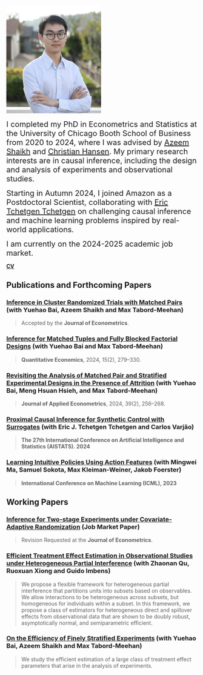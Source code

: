 <img src="photo.JPG" width="250" />

<span style="font-size:20px;">I completed my PhD in Econometrics and Statistics at the University of Chicago Booth School of Business from 2020 to 2024, where I was advised by [Azeem Shaikh](https://home.uchicago.edu/~amshaikh/) and [Christian Hansen](https://voices.uchicago.edu/christianhansen/). My primary research interests are in causal inference, including the design and analysis of experiments and observational studies.</span>

<span style="font-size:20px;">Starting in Autumn 2024, I joined Amazon as a Postdoctoral Scientist, collaborating with [Eric Tchetgen Tchetgen](https://statistics.wharton.upenn.edu/profile/ett/) on challenging causal inference and machine learning problems inspired by real-world applications.</span> 

<span style="font-size:20px;">I am currently on the 2024-2025 academic job market.</span>

[**CV**](https://ljz0.github.io/CV.pdf)

## Publications and Forthcoming Papers

### [Inference in Cluster Randomized Trials with Matched Pairs](https://arxiv.org/pdf/2211.14903.pdf) (with Yuehao Bai, Azeem Shaikh and Max Tabord-Meehan)

> Accepted by the **Jour­nal of Econo­met­rics**.

### [Inference for Matched Tuples and Fully Blocked Factorial Designs](https://arxiv.org/pdf/2206.04157.pdf) (with Yuehao Bai and Max Tabord-Meehan)

> **Quan­ti­ta­tive Eco­nom­ics**, 2024, 15(2), 279–330.

### [Revisiting the Analysis of Matched Pair and Stratified Experimental Designs in the Presence of Attrition](https://arxiv.org/pdf/2209.11840.pdf) (with Yuehao Bai, Meng Hsuan Hsieh, and Max Tabord-Meehan)

> **Jour­nal of Applied Econo­met­rics**, 2024, 39(2), 256–268.

### [Proximal Causal Inference for Synthetic Control with Surrogates](https://arxiv.org/pdf/2308.09527.pdf) (with Eric J. Tchetgen Tchetgen and Carlos Varjão)

> **The 27th International Conference on Artificial Intelligence and Statistics (AISTATS). 2024**

### [Learning Intuitive Policies Using Action Features](https://arxiv.org/pdf/2201.12658.pdf) (with Mingwei Ma, Samuel Sokota, Max Kleiman-Weiner, Jakob Foerster)

> **International Conference on Machine Learning (ICML), 2023**

## Working Papers

### [Inference for Two-stage Experiments under Covariate-Adaptive Randomization](https://drive.google.com/file/d/14nUgdKqKN1JTs696u-SWvhDxtYQ23UZq/view?usp=sharing) (Job Market Paper)

> Revision Requested at the **Jour­nal of Econo­met­rics**.

### [Efficient Treatment Effect Estimation in Observational Studies under Heterogeneous Partial Interference](https://arxiv.org/pdf/2107.12420.pdf) (with Zhaonan Qu, Ruoxuan Xiong and Guido Imbens)

> We propose a flexible framework for heterogeneous partial interference that partitions units into subsets based on observables. We allow interactions to be heterogeneous across subsets, but homogeneous for individuals within a subset. In this framework, we propose a class of estimators for heterogeneous direct and spillover effects from observational data that are shown to be doubly robust, asymptotically normal, and semiparametric efficient.

### [On the Effi­ciency of Finely Strat­i­fied Exper­i­ments](https://arxiv.org/pdf/2307.15181.pdf) (with Yuehao Bai, Azeem Shaikh and Max Tabord-Meehan)

> We study the efficient estimation of a large class of treatment effect parameters that arise in the analysis of experiments.
